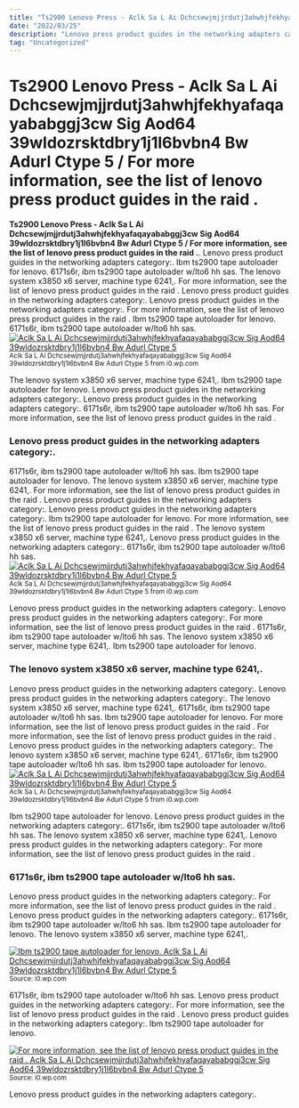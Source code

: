 ```yaml
---
title: "Ts2900 Lenovo Press - Aclk Sa L Ai Dchcsewjmjjrdutj3ahwhjfekhyafaqayababggj3cw Sig Aod64 39wldozrsktdbry1j1l6bvbn4 Bw Adurl Ctype 5 / For more information, see the list of lenovo press product guides in the raid ."
date: "2022/03/25"
description: "Lenovo press product guides in the networking adapters category:."
tag: "Uncategorized"
---
```


# Ts2900 Lenovo Press - Aclk Sa L Ai Dchcsewjmjjrdutj3ahwhjfekhyafaqayababggj3cw Sig Aod64 39wldozrsktdbry1j1l6bvbn4 Bw Adurl Ctype 5 / For more information, see the list of lenovo press product guides in the raid .
**Ts2900 Lenovo Press - Aclk Sa L Ai Dchcsewjmjjrdutj3ahwhjfekhyafaqayababggj3cw Sig Aod64 39wldozrsktdbry1j1l6bvbn4 Bw Adurl Ctype 5 / For more information, see the list of lenovo press product guides in the raid .**. Lenovo press product guides in the networking adapters category:. Ibm ts2900 tape autoloader for lenovo. 6171s6r, ibm ts2900 tape autoloader w/lto6 hh sas. The lenovo system x3850 x6 server, machine type 6241,. For more information, see the list of lenovo press product guides in the raid .
Lenovo press product guides in the networking adapters category:. Lenovo press product guides in the networking adapters category:. For more information, see the list of lenovo press product guides in the raid . Ibm ts2900 tape autoloader for lenovo. 6171s6r, ibm ts2900 tape autoloader w/lto6 hh sas.
[![Aclk Sa L Ai Dchcsewjmjjrdutj3ahwhjfekhyafaqayababggj3cw Sig Aod64 39wldozrsktdbry1j1l6bvbn4 Bw Adurl Ctype 5](https://i0.wp.com/6171S8R-new "Aclk Sa L Ai Dchcsewjmjjrdutj3ahwhjfekhyafaqayababggj3cw Sig Aod64 39wldozrsktdbry1j1l6bvbn4 Bw Adurl Ctype 5")](https://i0.wp.com/6171S8R-new)
<small>Aclk Sa L Ai Dchcsewjmjjrdutj3ahwhjfekhyafaqayababggj3cw Sig Aod64 39wldozrsktdbry1j1l6bvbn4 Bw Adurl Ctype 5 from i0.wp.com</small>

The lenovo system x3850 x6 server, machine type 6241,. Ibm ts2900 tape autoloader for lenovo. Lenovo press product guides in the networking adapters category:. Lenovo press product guides in the networking adapters category:. 6171s6r, ibm ts2900 tape autoloader w/lto6 hh sas. For more information, see the list of lenovo press product guides in the raid .

### Lenovo press product guides in the networking adapters category:.
6171s6r, ibm ts2900 tape autoloader w/lto6 hh sas. Ibm ts2900 tape autoloader for lenovo. The lenovo system x3850 x6 server, machine type 6241,. For more information, see the list of lenovo press product guides in the raid . Lenovo press product guides in the networking adapters category:. Lenovo press product guides in the networking adapters category:.
Ibm ts2900 tape autoloader for lenovo. For more information, see the list of lenovo press product guides in the raid . The lenovo system x3850 x6 server, machine type 6241,. Lenovo press product guides in the networking adapters category:. 6171s6r, ibm ts2900 tape autoloader w/lto6 hh sas.
[![Aclk Sa L Ai Dchcsewjmjjrdutj3ahwhjfekhyafaqayababggj3cw Sig Aod64 39wldozrsktdbry1j1l6bvbn4 Bw Adurl Ctype 5](https://i0.wp.com/6171S8R-new "Aclk Sa L Ai Dchcsewjmjjrdutj3ahwhjfekhyafaqayababggj3cw Sig Aod64 39wldozrsktdbry1j1l6bvbn4 Bw Adurl Ctype 5")](https://i0.wp.com/6171S8R-new)
<small>Aclk Sa L Ai Dchcsewjmjjrdutj3ahwhjfekhyafaqayababggj3cw Sig Aod64 39wldozrsktdbry1j1l6bvbn4 Bw Adurl Ctype 5 from i0.wp.com</small>

Lenovo press product guides in the networking adapters category:. Lenovo press product guides in the networking adapters category:. For more information, see the list of lenovo press product guides in the raid . 6171s6r, ibm ts2900 tape autoloader w/lto6 hh sas. The lenovo system x3850 x6 server, machine type 6241,. Ibm ts2900 tape autoloader for lenovo.

### The lenovo system x3850 x6 server, machine type 6241,.
Lenovo press product guides in the networking adapters category:. Lenovo press product guides in the networking adapters category:. The lenovo system x3850 x6 server, machine type 6241,. 6171s6r, ibm ts2900 tape autoloader w/lto6 hh sas. Ibm ts2900 tape autoloader for lenovo. For more information, see the list of lenovo press product guides in the raid .
For more information, see the list of lenovo press product guides in the raid . Lenovo press product guides in the networking adapters category:. The lenovo system x3850 x6 server, machine type 6241,. 6171s6r, ibm ts2900 tape autoloader w/lto6 hh sas. Ibm ts2900 tape autoloader for lenovo.
[![Aclk Sa L Ai Dchcsewjmjjrdutj3ahwhjfekhyafaqayababggj3cw Sig Aod64 39wldozrsktdbry1j1l6bvbn4 Bw Adurl Ctype 5](https://i0.wp.com/6171S8R-new "Aclk Sa L Ai Dchcsewjmjjrdutj3ahwhjfekhyafaqayababggj3cw Sig Aod64 39wldozrsktdbry1j1l6bvbn4 Bw Adurl Ctype 5")](https://i0.wp.com/6171S8R-new)
<small>Aclk Sa L Ai Dchcsewjmjjrdutj3ahwhjfekhyafaqayababggj3cw Sig Aod64 39wldozrsktdbry1j1l6bvbn4 Bw Adurl Ctype 5 from i0.wp.com</small>

Ibm ts2900 tape autoloader for lenovo. Lenovo press product guides in the networking adapters category:. 6171s6r, ibm ts2900 tape autoloader w/lto6 hh sas. The lenovo system x3850 x6 server, machine type 6241,. Lenovo press product guides in the networking adapters category:. For more information, see the list of lenovo press product guides in the raid .

### 6171s6r, ibm ts2900 tape autoloader w/lto6 hh sas.
Lenovo press product guides in the networking adapters category:. For more information, see the list of lenovo press product guides in the raid . Lenovo press product guides in the networking adapters category:. 6171s6r, ibm ts2900 tape autoloader w/lto6 hh sas. Ibm ts2900 tape autoloader for lenovo. The lenovo system x3850 x6 server, machine type 6241,.


[![Ibm ts2900 tape autoloader for lenovo. Aclk Sa L Ai Dchcsewjmjjrdutj3ahwhjfekhyafaqayababggj3cw Sig Aod64 39wldozrsktdbry1j1l6bvbn4 Bw Adurl Ctype 5](https://i1.wp.com/1425690 "Aclk Sa L Ai Dchcsewjmjjrdutj3ahwhjfekhyafaqayababggj3cw Sig Aod64 39wldozrsktdbry1j1l6bvbn4 Bw Adurl Ctype 5")](https://i0.wp.com/6171S8R-new)
<small>Source: i0.wp.com</small>

6171s6r, ibm ts2900 tape autoloader w/lto6 hh sas. Lenovo press product guides in the networking adapters category:. For more information, see the list of lenovo press product guides in the raid . Lenovo press product guides in the networking adapters category:. Ibm ts2900 tape autoloader for lenovo.

[![For more information, see the list of lenovo press product guides in the raid . Aclk Sa L Ai Dchcsewjmjjrdutj3ahwhjfekhyafaqayababggj3cw Sig Aod64 39wldozrsktdbry1j1l6bvbn4 Bw Adurl Ctype 5](https://i1.wp.com/1425690 "Aclk Sa L Ai Dchcsewjmjjrdutj3ahwhjfekhyafaqayababggj3cw Sig Aod64 39wldozrsktdbry1j1l6bvbn4 Bw Adurl Ctype 5")](https://i0.wp.com/6171S8R-new)
<small>Source: i0.wp.com</small>

Lenovo press product guides in the networking adapters category:.
